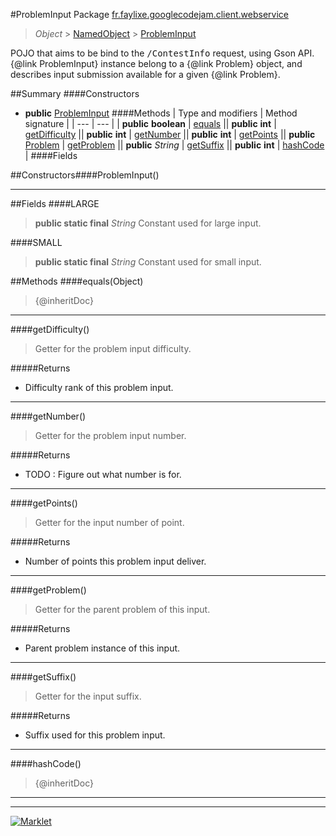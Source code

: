 #ProblemInput
Package [fr.faylixe.googlecodejam.client.webservice](README.md)<br>

> *Object* > [NamedObject](ommon/NamedObject.md) > [ProblemInput](ProblemInput.md)

<p>POJO that aims to be bind to the <tt>/ContestInfo</tt>
 request, using Gson API. {@link ProblemInput} instance belong
 to a {@link Problem} object, and describes input submission
 available for a given {@link Problem}.</p>

##Summary
####Constructors
* **public** [ProblemInput](#probleminput)
####Methods
| Type and modifiers | Method signature |
| --- | --- |
| **public** **boolean** | [equals](#equalsobject) || **public** **int** | [getDifficulty](#getdifficulty) || **public** **int** | [getNumber](#getnumber) || **public** **int** | [getPoints](#getpoints) || **public** [Problem](Problem.md) | [getProblem](#getproblem) || **public** *String* | [getSuffix](#getsuffix) || **public** **int** | [hashCode](#hashcode) |
####Fields

##Constructors####ProblemInput()
> 

---


##Fields
####LARGE
> **public static final** *String*
Constant used for large input.

####SMALL
> **public static final** *String*
Constant used for small input.


##Methods
####equals(Object)
> {@inheritDoc}

---

####getDifficulty()
> Getter for the problem input difficulty.

#####Returns
* Difficulty rank of this problem input.

---

####getNumber()
> Getter for the problem input number.

#####Returns
* TODO : Figure out what number is for.

---

####getPoints()
> Getter for the input number of point.

#####Returns
* Number of points this problem input deliver.

---

####getProblem()
> Getter for the parent problem of this input.

#####Returns
* Parent problem instance of this input.

---

####getSuffix()
> Getter for the input suffix.

#####Returns
* Suffix used for this problem input.

---

####hashCode()
> {@inheritDoc}

---

---

[![Marklet](https://img.shields.io/badge/Generated%20by-Marklet-green.svg)](https://github.com/Faylixe/marklet)